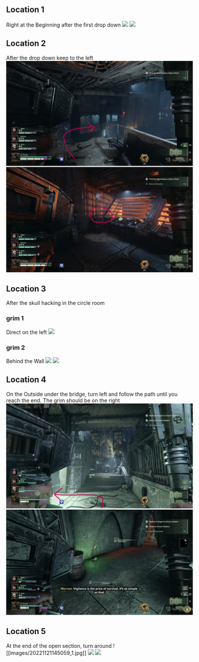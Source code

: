 ## Location 1
Right at the Beginning after the first drop down
![](images/20221121153510_1_edit.jpg)
![](images/20221121153456_1.jpg)
## Location 2
After the drop down keep to the left 
![](images/20221204185536_1_edit.jpg)
![](images/20221204185518_1_edit.jpg)
## Location 3
After the skull hacking in the circle room 
### grim 1
Direct on the left
![](images/20221121210953_1.jpg)
### grim 2  
Behind the Wall 
![](images/20221121144734_1_edit.jpg)
![](images/20221121144845_1_edit.jpg)
## Location 4
On the Outside under the bridge, turn left and follow the path until you reach the end. The grim should be on the right
![](images/20221204190332_1_edit.jpg)
![](images/20221204190310_1.jpg)
## Location 5
At the end of the open section, turn around
![[images/20221121145059_1.jpg]]
![](images/20221121145114_1_edit.jpg)
![](images/20221121145045_1_edit.jpg)
